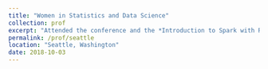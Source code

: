 ```yaml
---
title: "Women in Statistics and Data Science"
collection: prof
excerpt: "Attended the conference and the *Introduction to Spark with R* course."
permalink: /prof/seattle
location: "Seattle, Washington"
date: 2018-10-03
---
```

